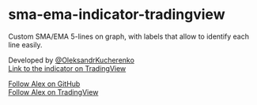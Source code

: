 # sma-ema-indicator-tradingview

Custom SMA/EMA 5-lines on graph, with labels that allow to identify each line easily.

Developed by [@OleksandrKucherenko](https://github.com/OleksandrKucherenko) \
[Link to the indicator on TradingView](https://www.tradingview.com/script/TVQqZEr0-TradingX-SMA-EMA/)

[Follow Alex on GitHub](https://github.com/OleksandrKucherenko) \
[Follow Alex on TradingView](https://www.tradingview.com/u/kucherenko-alex/)
